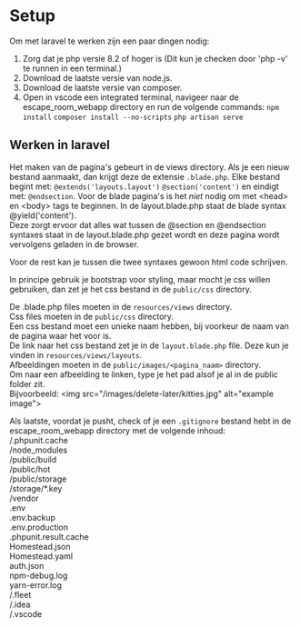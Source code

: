 # Setup
Om met laravel te werken zijn een paar dingen nodig:
1. Zorg dat je php versie 8.2 of hoger is (Dit kun je checken door 'php -v' te runnen in een terminal.)
2. Download de laatste versie van node.js.
3. Download de laatste versie van composer.
4. Open in vscode een integrated terminal, navigeer naar de escape_room_webapp directory en run de volgende commands:
    `npm install`
    `composer install --no-scripts`
    `php artisan serve`


## Werken in laravel
Het maken van de pagina's gebeurt in de views directory. Als je een nieuw bestand aanmaakt, dan krijgt deze de extensie `.blade.php`.
Elke bestand begint met:
`@extends('layouts.layout')`
`@section('content')`
en eindigt met:
`@endsection`.
Voor de blade pagina's is het *niet* nodig om met \<head\> en \<body\> tags te beginnen. In de layout.blade.php staat de blade syntax @yield('content').<br>
Deze zorgt ervoor dat alles wat tussen de @section en @endsection syntaxes staat in de layout.blade.php gezet wordt en deze pagina wordt vervolgens geladen in de browser.<br>

Voor de rest kan je tussen die twee syntaxes gewoon html code schrijven.<br>

In principe gebruik je bootstrap voor styling, maar mocht je css willen gebruiken, dan zet je het css bestand in de `public/css` directory.<br>

De .blade.php files moeten in de `resources/views` directory.<br>
Css files moeten in de `public/css` directory.<br>
Een css bestand moet een unieke naam hebben, bij voorkeur de naam van de pagina waar het voor is.<br>
De link naar het css bestand zet je in de `layout.blade.php` file. Deze kun je vinden in `resources/views/layouts`.<br>
Afbeeldingen moeten in de `public/images/<pagina_naam>` directory.<br>
Om naar een afbeelding te linken, type je het pad alsof je al in de public folder zit.<br>
Bijvoorbeeld: \<img src="/images/delete-later/kitties.jpg" alt="example image"><br>

Als laatste, voordat je pusht, check of je een `.gitignore` bestand hebt in de escape_room_webapp directory met de volgende inhoud:<br>
/.phpunit.cache<br>
/node_modules<br>
/public/build<br>
/public/hot<br>
/public/storage<br>
/storage/*.key<br>
/vendor<br>
.env<br>
.env.backup<br>
.env.production<br>
.phpunit.result.cache<br>
Homestead.json<br>
Homestead.yaml<br>
auth.json<br>
npm-debug.log<br>
yarn-error.log<br>
/.fleet<br>
/.idea<br>
/.vscode<br>
